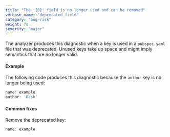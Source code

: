 ```yaml
---
title: "The '{0}' field is no longer used and can be removed"
verbose_name: "deprecated_field"
category: "bug-risk"
weight: 70
severity: "major"
---
```

The analyzer produces this diagnostic when a key is used in a
`pubspec.yaml` file that was deprecated. Unused keys take up space and
might imply semantics that are no longer valid.

#### Example

The following code produces this diagnostic because the `author` key is no
longer being used:

```dart
name: example
author: 'Dash'
```

#### Common fixes

Remove the deprecated key:

```dart
name: example
```
